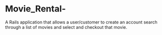# Movie_Rental-
A Rails application that allows a user/customer to create an account search through a list of movies and select and checkout that movie. 
